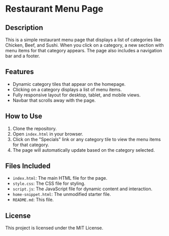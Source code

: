 # Restaurant Menu Page

## Description
This is a simple restaurant menu page that displays a list of categories like Chicken, Beef, and Sushi. When you click on a category, a new section with menu items for that category appears. The page also includes a navigation bar and a footer.

## Features
- Dynamic category tiles that appear on the homepage.
- Clicking on a category displays a list of menu items.
- Fully responsive layout for desktop, tablet, and mobile views.
- Navbar that scrolls away with the page.

## How to Use
1. Clone the repository.
2. Open `index.html` in your browser.
3. Click on the "Specials" link or any category tile to view the menu items for that category.
4. The page will automatically update based on the category selected.

## Files Included
- `index.html`: The main HTML file for the page.
- `style.css`: The CSS file for styling.
- `script.js`: The JavaScript file for dynamic content and interaction.
- `home-snippet.html`: The unmodified starter file.
- `README.md`: This file.

## License
This project is licensed under the MIT License.
